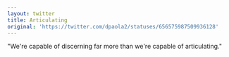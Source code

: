 ```yaml
---
layout: twitter
title: Articulating
original: 'https://twitter.com/dpaola2/statuses/656575987509936128'
---
```


"We're capable of discerning far more than we're capable of articulating."
